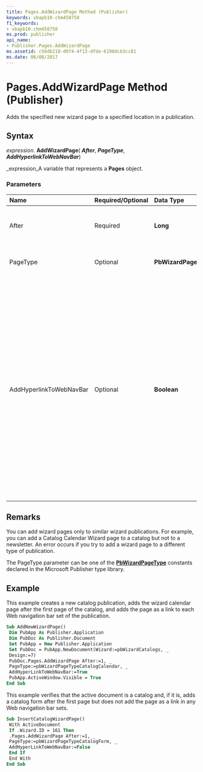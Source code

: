 ```yaml
---
title: Pages.AddWizardPage Method (Publisher)
keywords: vbapb10.chm458758
f1_keywords:
- vbapb10.chm458758
ms.prod: publisher
api_name:
- Publisher.Pages.AddWizardPage
ms.assetid: c56db218-d0f4-4f13-dfde-6198dc63cc81
ms.date: 06/08/2017
---
```



# Pages.AddWizardPage Method (Publisher)

Adds the specified new wizard page to a specified location in a publication.


## Syntax

 _expression_. **AddWizardPage**( **_After_**,  **_PageType_**,  **_AddHyperlinkToWebNavBar_**)

 _expression_A variable that represents a  **Pages** object.


### Parameters



|**Name**|**Required/Optional**|**Data Type**|**Description**|
|:-----|:-----|:-----|:-----|
|After|Required| **Long**|The page after which to place the new wizard page.|
|PageType|Optional| **PbWizardPageType**|The type of wizard page to add.|
|AddHyperlinkToWebNavBar|Optional| **Boolean**|Specifies whether a link to the new page will be added to the automatic navigation bars of existing pages. Default is  **False**, which means that if this argument is omitted, links to this page will not be added to the automatic navigation bars of existing pages.|

## Remarks

You can add wizard pages only to similar wizard publications. For example, you can add a Catalog Calendar Wizard page to a catalog but not to a newsletter. An error occurs if you try to add a wizard page to a different type of publication.

The PageType parameter can be one of the  **[PbWizardPageType](Publisher.PbWizardPageType.md)** constants declared in the Microsoft Publisher type library.


## Example

This example creates a new catalog publication, adds the wizard calendar page after the first page of the catalog, and adds the page as a link to each Web navigation bar set of the publication.


```vb
Sub AddNewWizardPage() 
 Dim PubApp As Publisher.Application 
 Dim PubDoc As Publisher.Document 
 Set PubApp = New Publisher.Application 
 Set PubDoc = PubApp.NewDocument(Wizard:=pbWizardCatalogs, _ 
 Design:=7) 
 PubDoc.Pages.AddWizardPage After:=1, _ 
 PageType:=pbWizardPageTypeCatalogCalendar, _ 
 AddHyperLinkToWebNavBar:=True 
 PubApp.ActiveWindow.Visible = True 
End Sub
```

This example verifies that the active document is a catalog and, if it is, adds a catalog form after the first page but does not add the page as a link in any Web navigation bar sets.




```vb
Sub InsertCatalogWizardPage() 
 With ActiveDocument 
 If .Wizard.ID = 161 Then 
 .Pages.AddWizardPage After:=1, _ 
 PageType:=pbWizardPageTypeCatalogForm, _ 
 AddHyperLinkToWebNavBar:=False 
 End If 
 End With 
End Sub
```


